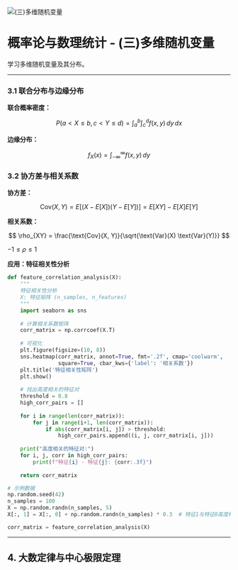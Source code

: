 ![(三)多维随机变量](https://via.placeholder.com/800x200?text=Multivariate+Distribution)

# 概率论与数理统计 - (三)多维随机变量

学习多维随机变量及其分布。

---


### 3.1 联合分布与边缘分布

**联合概率密度：**

$$
P(a < X \leq b, c < Y \leq d) = \int_a^b \int_c^d f(x, y) \, dy \, dx
$$

**边缘分布：**

$$
f_X(x) = \int_{-\infty}^{\infty} f(x, y) \, dy
$$

### 3.2 协方差与相关系数

**协方差：**

$$
\text{Cov}(X, Y) = E[(X - E[X])(Y - E[Y])] = E[XY] - E[X]E[Y]
$$

**相关系数：**

$$
\rho_{XY} = \frac{\text{Cov}(X, Y)}{\sqrt{\text{Var}(X) \text{Var}(Y)}}
$$

$-1 \leq \rho \leq 1$

**应用：特征相关性分析**

```python
def feature_correlation_analysis(X):
    """
    特征相关性分析
    X: 特征矩阵 (n_samples, n_features)
    """
    import seaborn as sns
    
    # 计算相关系数矩阵
    corr_matrix = np.corrcoef(X.T)
    
    # 可视化
    plt.figure(figsize=(10, 8))
    sns.heatmap(corr_matrix, annot=True, fmt='.2f', cmap='coolwarm', 
                square=True, cbar_kws={'label': '相关系数'})
    plt.title('特征相关性矩阵')
    plt.show()
    
    # 找出高度相关的特征对
    threshold = 0.8
    high_corr_pairs = []
    
    for i in range(len(corr_matrix)):
        for j in range(i+1, len(corr_matrix)):
            if abs(corr_matrix[i, j]) > threshold:
                high_corr_pairs.append((i, j, corr_matrix[i, j]))
    
    print("高度相关的特征对:")
    for i, j, corr in high_corr_pairs:
        print(f"特征{i} - 特征{j}: {corr:.3f}")
    
    return corr_matrix

# 示例数据
np.random.seed(42)
n_samples = 100
X = np.random.randn(n_samples, 5)
X[:, 1] = X[:, 0] + np.random.randn(n_samples) * 0.3  # 特征1与特征0高度相关

corr_matrix = feature_correlation_analysis(X)
```

---

## 4. 大数定律与中心极限定理
